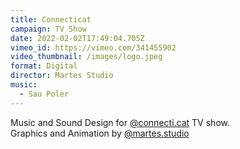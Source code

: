 ```yaml
---
title: Connecticat
campaign: TV Show
date: 2022-02-02T17:49:04.705Z
vimeo_id: https://vimeo.com/341455902
video_thumbnail: /images/logo.jpeg
format: Digital
director: Martes Studio
music:
  - Sau Poler
---
```

Music and Sound Design for [@connecti.cat](https://www.instagram.com/connecti.cat/) TV show.\
Graphics and Animation by [@martes.studio](https://www.instagram.com/martes.studio/)